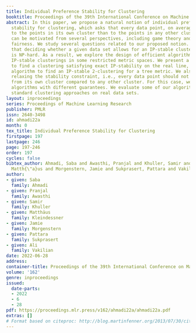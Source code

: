 ```yaml
---
title: Individual Preference Stability for Clustering
booktitle: Proceedings of the 39th International Conference on Machine Learning
abstract: In this paper, we propose a natural notion of individual preference (IP)
  stability for clustering, which asks that every data point, on average, is closer
  to the points in its own cluster than to the points in any other cluster. Our notion
  can be motivated from several perspectives, including game theory and algorithmic
  fairness. We study several questions related to our proposed notion. We first show
  that deciding whether a given data set allows for an IP-stable clustering in general
  is NP-hard. As a result, we explore the design of efficient algorithms for finding
  IP-stable clusterings in some restricted metric spaces. We present a polytime algorithm
  to find a clustering satisfying exact IP-stability on the real line, and an efficient
  algorithm to find an IP-stable 2-clustering for a tree metric. We also consider
  relaxing the stability constraint, i.e., every data point should not be too far
  from its own cluster compared to any other cluster. For this case, we provide polytime
  algorithms with different guarantees. We evaluate some of our algorithms and several
  standard clustering approaches on real data sets.
layout: inproceedings
series: Proceedings of Machine Learning Research
publisher: PMLR
issn: 2640-3498
id: ahmadi22a
month: 0
tex_title: Individual Preference Stability for Clustering
firstpage: 197
lastpage: 246
page: 197-246
order: 197
cycles: false
bibtex_author: Ahmadi, Saba and Awasthi, Pranjal and Khuller, Samir and Kleindessner,
  Matth{\"a}us and Morgenstern, Jamie and Sukprasert, Pattara and Vakilian, Ali
author:
- given: Saba
  family: Ahmadi
- given: Pranjal
  family: Awasthi
- given: Samir
  family: Khuller
- given: Matthäus
  family: Kleindessner
- given: Jamie
  family: Morgenstern
- given: Pattara
  family: Sukprasert
- given: Ali
  family: Vakilian
date: 2022-06-28
address:
container-title: Proceedings of the 39th International Conference on Machine Learning
volume: '162'
genre: inproceedings
issued:
  date-parts:
  - 2022
  - 6
  - 28
pdf: https://proceedings.mlr.press/v162/ahmadi22a/ahmadi22a.pdf
extras: []
# Format based on citeproc: http://blog.martinfenner.org/2013/07/30/citeproc-yaml-for-bibliographies/
---
```

